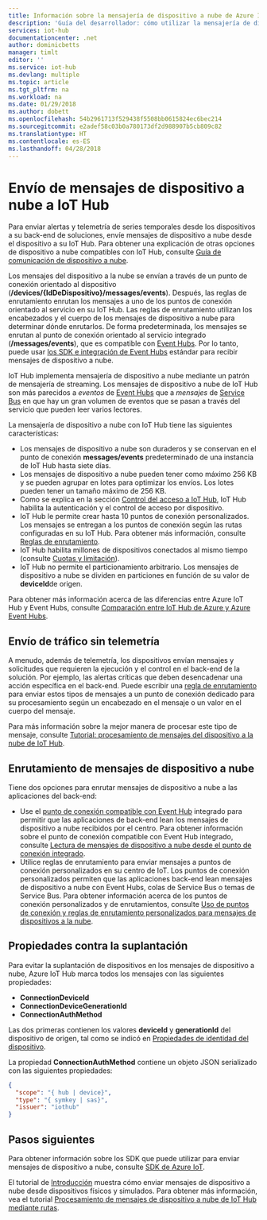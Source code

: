 ```yaml
---
title: Información sobre la mensajería de dispositivo a nube de Azure IoT Hub | Microsoft Docs
description: 'Guía del desarrollador: cómo utilizar la mensajería de dispositivo a nube con IoT Hub. Incluye información acerca del envío de datos de telemetría y datos sin telemetría, y del uso del enrutamiento para entregar los mensajes.'
services: iot-hub
documentationcenter: .net
author: dominicbetts
manager: timlt
editor: ''
ms.service: iot-hub
ms.devlang: multiple
ms.topic: article
ms.tgt_pltfrm: na
ms.workload: na
ms.date: 01/29/2018
ms.author: dobett
ms.openlocfilehash: 54b2961713f529438f5508bb0615824ec6bec214
ms.sourcegitcommit: e2adef58c03b0a780173df2d988907b5cb809c82
ms.translationtype: HT
ms.contentlocale: es-ES
ms.lasthandoff: 04/28/2018
---
```

# <a name="send-device-to-cloud-messages-to-iot-hub"></a>Envío de mensajes de dispositivo a nube a IoT Hub

Para enviar alertas y telemetría de series temporales desde los dispositivos a su back-end de soluciones, envíe mensajes de dispositivo a nube desde el dispositivo a su IoT Hub. Para obtener una explicación de otras opciones de dispositivo a nube compatibles con IoT Hub, consulte [Guía de comunicación de dispositivo a nube][lnk-d2c-guidance].

Los mensajes del dispositivo a la nube se envían a través de un punto de conexión orientado al dispositivo (**/devices/{IdDeDispositivo}/messages/events**). Después, las reglas de enrutamiento enrutan los mensajes a uno de los puntos de conexión orientado al servicio en su IoT Hub. Las reglas de enrutamiento utilizan los encabezados y el cuerpo de los mensajes de dispositivo a nube para determinar dónde enrutarlos. De forma predeterminada, los mensajes se enrutan al punto de conexión orientado al servicio integrado (**/messages/events**), que es compatible con [Event Hubs][lnk-event-hubs]. Por lo tanto, puede usar [los SDK e integración de Event Hubs][lnk-compatible-endpoint] estándar para recibir mensajes de dispositivo a nube.

IoT Hub implementa mensajería de dispositivo a nube mediante un patrón de mensajería de streaming. Los mensajes de dispositivo a nube de IoT Hub son más parecidos a *eventos* de [Event Hubs][lnk-event-hubs] que a *mensajes* de [Service Bus][lnk-servicebus] en que hay un gran volumen de eventos que se pasan a través del servicio que pueden leer varios lectores.

La mensajería de dispositivo a nube con IoT Hub tiene las siguientes características:

* Los mensajes de dispositivo a nube son duraderos y se conservan en el punto de conexión **messages/events** predeterminado de una instancia de IoT Hub hasta siete días.
* Los mensajes de dispositivo a nube pueden tener como máximo 256 KB y se pueden agrupar en lotes para optimizar los envíos. Los lotes pueden tener un tamaño máximo de 256 KB.
* Como se explica en la sección [Control del acceso a IoT Hub][lnk-devguide-security], IoT Hub habilita la autenticación y el control de acceso por dispositivo.
* IoT Hub le permite crear hasta 10 puntos de conexión personalizados. Los mensajes se entregan a los puntos de conexión según las rutas configuradas en su IoT Hub. Para obtener más información, consulte [Reglas de enrutamiento](iot-hub-devguide-query-language.md#device-to-cloud-message-routes-query-expressions).
* IoT Hub habilita millones de dispositivos conectados al mismo tiempo (consulte [Cuotas y limitación][lnk-quotas]).
* IoT Hub no permite el particionamiento arbitrario. Los mensajes de dispositivo a nube se dividen en particiones en función de su valor de **deviceId**de origen.

Para obtener más información acerca de las diferencias entre Azure IoT Hub y Event Hubs, consulte [Comparación entre IoT Hub de Azure y Azure Event Hubs][lnk-comparison].

## <a name="send-non-telemetry-traffic"></a>Envío de tráfico sin telemetría

A menudo, además de telemetría, los dispositivos envían mensajes y solicitudes que requieren la ejecución y el control en el back-end de la solución. Por ejemplo, las alertas críticas que deben desencadenar una acción específica en el back-end. Puede escribir una [regla de enrutamiento][lnk-devguide-custom] para enviar estos tipos de mensajes a un punto de conexión dedicado para su procesamiento según un encabezado en el mensaje o un valor en el cuerpo del mensaje.

Para más información sobre la mejor manera de procesar este tipo de mensaje, consulte [Tutorial: procesamiento de mensajes del dispositivo a la nube de IoT Hub][lnk-d2c-tutorial].

## <a name="route-device-to-cloud-messages"></a>Enrutamiento de mensajes de dispositivo a nube

Tiene dos opciones para enrutar mensajes de dispositivo a nube a las aplicaciones del back-end:

* Use el [punto de conexión compatible con Event Hub][lnk-compatible-endpoint] integrado para permitir que las aplicaciones de back-end lean los mensajes de dispositivo a nube recibidos por el centro. Para obtener información sobre el punto de conexión compatible con Event Hub integrado, consulte [Lectura de mensajes de dispositivo a nube desde el punto de conexión integrado][lnk-devguide-builtin].
* Utilice reglas de enrutamiento para enviar mensajes a puntos de conexión personalizados en su centro de IoT. Los puntos de conexión personalizados permiten que las aplicaciones back-end lean mensajes de dispositivo a nube con Event Hubs, colas de Service Bus o temas de Service Bus. Para obtener información acerca de los puntos de conexión personalizados y de enrutamientos, consulte [Uso de puntos de conexión y reglas de enrutamiento personalizados para mensajes de dispositivos a la nube][lnk-devguide-custom].

## <a name="anti-spoofing-properties"></a>Propiedades contra la suplantación

Para evitar la suplantación de dispositivos en los mensajes de dispositivo a nube, Azure IoT Hub marca todos los mensajes con las siguientes propiedades:

* **ConnectionDeviceId**
* **ConnectionDeviceGenerationId**
* **ConnectionAuthMethod**

Las dos primeras contienen los valores **deviceId** y **generationId** del dispositivo de origen, tal como se indicó en [Propiedades de identidad del dispositivo][lnk-device-properties].

La propiedad **ConnectionAuthMethod** contiene un objeto JSON serializado con las siguientes propiedades:

```json
{
  "scope": "{ hub | device}",
  "type": "{ symkey | sas}",
  "issuer": "iothub"
}
```

## <a name="next-steps"></a>Pasos siguientes

Para obtener información sobre los SDK que puede utilizar para enviar mensajes de dispositivo a nube, consulte [SDK de Azure IoT][lnk-sdks].

El tutorial de [Introducción][lnk-get-started] muestra cómo enviar mensajes de dispositivo a nube desde dispositivos físicos y simulados. Para obtener más información, vea el tutorial [Procesamiento de mensajes de dispositivo a nube de IoT Hub mediante rutas][lnk-d2c-tutorial].

[lnk-devguide-builtin]: iot-hub-devguide-messages-read-builtin.md
[lnk-devguide-custom]: iot-hub-devguide-messages-read-custom.md
[lnk-comparison]: iot-hub-compare-event-hubs.md
[lnk-d2c-guidance]: iot-hub-devguide-d2c-guidance.md
[lnk-get-started]: iot-hub-get-started.md

[lnk-event-hubs]: http://azure.microsoft.com/documentation/services/event-hubs/
[lnk-servicebus]: http://azure.microsoft.com/documentation/services/service-bus/
[lnk-quotas]: iot-hub-devguide-quotas-throttling.md
[lnk-sdks]: iot-hub-devguide-sdks.md
[lnk-compatible-endpoint]: iot-hub-devguide-messages-read-builtin.md
[lnk-device-properties]: iot-hub-devguide-identity-registry.md#device-identity-properties
[lnk-devguide-security]: iot-hub-devguide-security.md
[lnk-d2c-tutorial]: iot-hub-csharp-csharp-process-d2c.md
